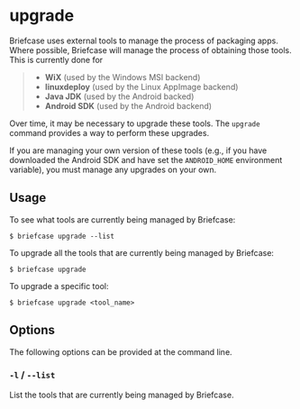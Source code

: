 # upgrade

Briefcase uses external tools to manage the process of packaging apps.
Where possible, Briefcase will manage the process of obtaining those
tools. This is currently done for

> - **WiX** (used by the Windows MSI backend)
> - **linuxdeploy** (used by the Linux AppImage backend)
> - **Java JDK** (used by the Android backed)
> - **Android SDK** (used by the Android backend)

Over time, it may be necessary to upgrade these tools. The `upgrade`
command provides a way to perform these upgrades.

If you are managing your own version of these tools (e.g., if you have
downloaded the Android SDK and have set the `ANDROID_HOME` environment
variable), you must manage any upgrades on your own.

## Usage

To see what tools are currently being managed by Briefcase:

```console
$ briefcase upgrade --list
```

To upgrade all the tools that are currently being managed by Briefcase:

```console
$ briefcase upgrade
```

To upgrade a specific tool:

```console
$ briefcase upgrade <tool_name>
```

## Options

The following options can be provided at the command line.

### `-l` / `--list`

List the tools that are currently being managed by Briefcase.
